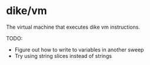# dike/vm

The virtual machine that executes dike vm instructions.

TODO:

- Figure out how to write to variables in another sweep
- Try using string slices instead of strings
